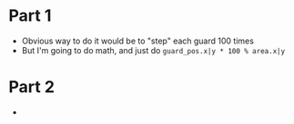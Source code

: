 # Part 1
* Obvious way to do it would be to "step" each guard 100 times
* But I'm going to do math, and just do `guard_pos.x|y * 100 % area.x|y`

# Part 2
* 
